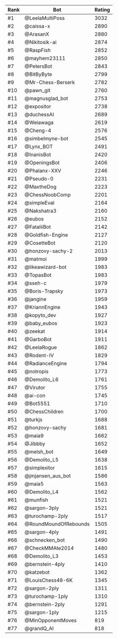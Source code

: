 Rank|Bot|Rating
---|---|---
#1|@LeelaMultiPoss|3032
#2|@caissa-x|2890
#3|@ArasanX|2880
#4|@Nikitosik-ai|2874
#5|@RaspFish|2852
#6|@mayhem23111|2850
#7|@PetersBot|2843
#8|@BitByByte|2799
#9|@Mr-Chess-Berserk|2782
#10|@pawn_git|2760
#11|@magnusglad_bot|2753
#12|@expositor|2738
#13|@duchessAI|2689
#14|@Weiawaga|2619
#15|@Cheng-4|2576
#16|@simbelmyne-bot|2545
#17|@Lynx_BOT|2491
#18|@InanisBot|2420
#19|@OpeningsBot|2406
#20|@Phalanx-XXV|2246
#21|@Pseudo-0|2231
#22|@MaxtheDog|2223
#23|@ChessNoobComp|2201
#24|@simpleEval|2164
#25|@Nakshatra3|2160
#26|@eubos|2152
#27|@FataliiBot|2142
#28|@Goldfish-Engine|2127
#29|@CosetteBot|2120
#30|@honzovy-sachy-2|2013
#31|@matmoi|1999
#32|@likeawizard-bot|1983
#33|@TopasBot|1983
#34|@sseh-c|1979
#35|@Boris-Trapsky|1973
#36|@jangine|1959
#37|@KriannEngine|1943
#38|@kopyto_dev|1927
#39|@baby_eubos|1923
#40|@zeekat|1914
#41|@GarboBot|1911
#42|@LeelaRogue|1862
#43|@Rodent-IV|1829
#44|@RadianceEngine|1794
#45|@notropis|1773
#46|@Demolito_L6|1761
#47|@Virutor|1755
#48|@ai-con|1745
#49|@Bot5551|1710
#50|@ChessChildren|1700
#51|@turkjs|1688
#52|@honzovy-sachy|1681
#53|@maia9|1662
#54|@Jibbby|1652
#55|@melsh_bot|1649
#56|@Demolito_L5|1638
#57|@simplexitor|1615
#58|@jmjansen_aus_bot|1586
#59|@maia5|1563
#60|@Demolito_L4|1562
#61|@munfish|1521
#62|@sargon-3ply|1521
#63|@turochamp-2ply|1517
#64|@RoundMoundOfRebounds|1505
#65|@sargon-4ply|1491
#66|@schnecken_bot|1490
#67|@CheckMMAte2014|1480
#68|@Demolito_L3|1453
#69|@bernstein-4ply|1410
#70|@katzebot|1362
#71|@LouisChess48-6K|1345
#72|@sargon-2ply|1311
#73|@turochamp-1ply|1310
#74|@bernstein-2ply|1291
#75|@sargon-1ply|1215
#76|@MinOpponentMoves|819
#77|@grandQ_AI|818
